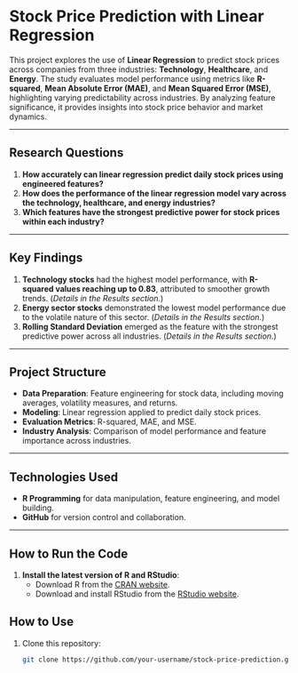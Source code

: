 # Stock Price Prediction with Linear Regression

This project explores the use of **Linear Regression** to predict stock prices across companies from three industries: **Technology**, **Healthcare**, and **Energy**. The study evaluates model performance using metrics like **R-squared**, **Mean Absolute Error (MAE)**, and **Mean Squared Error (MSE)**, highlighting varying predictability across industries. By analyzing feature significance, it provides insights into stock price behavior and market dynamics.

---

## Research Questions
1. **How accurately can linear regression predict daily stock prices using engineered features?**
2. **How does the performance of the linear regression model vary across the technology, healthcare, and energy industries?**
3. **Which features have the strongest predictive power for stock prices within each industry?**

---

## Key Findings
1. **Technology stocks** had the highest model performance, with **R-squared values reaching up to 0.83**, attributed to smoother growth trends. (*Details in the Results section.*)
2. **Energy sector stocks** demonstrated the lowest model performance due to the volatile nature of this sector. (*Details in the Results section.*)
3. **Rolling Standard Deviation** emerged as the feature with the strongest predictive power across all industries. (*Details in the Results section.*)

---

## Project Structure
- **Data Preparation**: Feature engineering for stock data, including moving averages, volatility measures, and returns.
- **Modeling**: Linear regression applied to predict daily stock prices.
- **Evaluation Metrics**: R-squared, MAE, and MSE.
- **Industry Analysis**: Comparison of model performance and feature importance across industries.

---

## Technologies Used
- **R Programming** for data manipulation, feature engineering, and model building.
- **GitHub** for version control and collaboration.

---

## How to Run the Code

1. **Install the latest version of R and RStudio**:
   - Download R from the [CRAN website](https://cran.r-project.org/).
   - Download and install RStudio from the [RStudio website](https://posit.co/download/rstudio-desktop/).


## How to Use
1. Clone this repository:
   ```bash
   git clone https://github.com/your-username/stock-price-prediction.git

